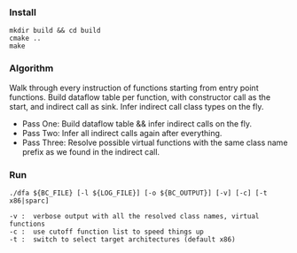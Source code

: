 
### Install

```
mkdir build && cd build
cmake ..
make
```

### Algorithm

Walk through every instruction of functions starting from entry point functions. Build dataflow table per function, with constructor call as the start, and indirect call as sink. Infer indirect call class types on the fly.

- Pass One: Build dataflow table && infer indirect calls on the fly.
- Pass Two: Infer all indirect calls again after everything.
- Pass Three: Resolve possible virtual functions with the same class name prefix as we found in the indirect call.

### Run

```
./dfa ${BC_FILE} [-l ${LOG_FILE}] [-o ${BC_OUTPUT}] [-v] [-c] [-t x86|sparc]

-v :  verbose output with all the resolved class names, virtual functions
-c :  use cutoff function list to speed things up
-t :  switch to select target architectures (default x86)
```
